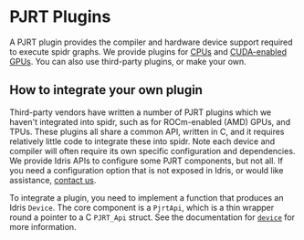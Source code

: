 # PJRT Plugins

A PJRT plugin provides the compiler and hardware device support required to execute spidr graphs. We provide plugins for [CPUs](xla-cpu/README.md) and [CUDA-enabled GPUs](xla-cuda/README.md). You can also use third-party plugins, or make your own.

## How to integrate your own plugin

Third-party vendors have written a number of PJRT plugins which we haven't integrated into spidr, such as for ROCm-enabled (AMD) GPUs, and TPUs. These plugins all share a common API, written in C, and it requires relatively little code to integrate these into spidr. Note each device and compiler will often require its own specific configuration and dependencies. We provide Idris APIs to configure some PJRT components, but not all. If you need a configuration option that is not exposed in Idris, or would like assistance, [contact us](../README.md#Contact).

To integrate a plugin, you need to implement a function that produces an Idris `Device`. The core component is a `PjrtApi`, which is a thin wrapper round a pointer to a C `PJRT_Api` struct. See the documentation for [`device`](https://joelberkeley.github.io/spidr/docs/Device.html#Device.device) for more information.

